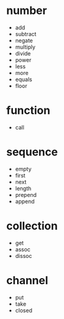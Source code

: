 # number

- add
- subtract
- negate
- multiply
- divide
- power
- less
- more
- equals
- floor

# function

- call

# sequence

- empty
- first
- next
- length
- prepend
- append

# collection

- get
- assoc
- dissoc

# channel

- put
- take
- closed
